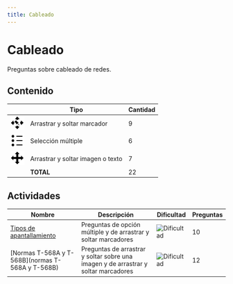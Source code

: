 ```yaml
---
title: Cableado
---
```


# Cableado

Preguntas sobre cableado de redes.

## Contenido


|   | Tipo              | Cantidad                   |
| - | ----------------- | -------------------------- |
| ![ddmarker](https://raw.githubusercontent.com/teuton-software/actirepo/master/icons/ddmarker.svg) | Arrastrar y soltar marcador | 9 |
| ![multichoice](https://raw.githubusercontent.com/teuton-software/actirepo/master/icons/multichoice.svg) | Selección múltiple | 6 |
| ![ddimageortext](https://raw.githubusercontent.com/teuton-software/actirepo/master/icons/ddimageortext.svg) | Arrastrar y soltar imagen o texto | 7 |
|   | **TOTAL**         | 22 |





## Actividades
| Nombre              | Descripción                   | Dificultad | Preguntas |
| ------------------- | ----------------------------- | ---------- | --------- |
| [Tipos de apantallamiento](apantallamiento) | Preguntas de opción múltiple y de arrastrar y soltar marcadores | ![Dificultad](https://img.shields.io/badge/Baja-green) | 10 |
| [Normas T-568A y T-568B](normas T-568A y T-568B) | Preguntas de arrastrar y soltar sobre una imagen y de arrastrar y soltar marcadores | ![Dificultad](https://img.shields.io/badge/Media-yellow) | 12 |

